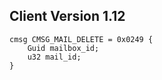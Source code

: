 ## Client Version 1.12

```rust,ignore
cmsg CMSG_MAIL_DELETE = 0x0249 {
    Guid mailbox_id;    
    u32 mail_id;    
}

```
